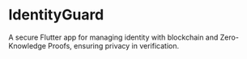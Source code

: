 # IdentityGuard
A secure Flutter app for managing identity with blockchain and Zero-Knowledge Proofs, ensuring privacy in verification.
